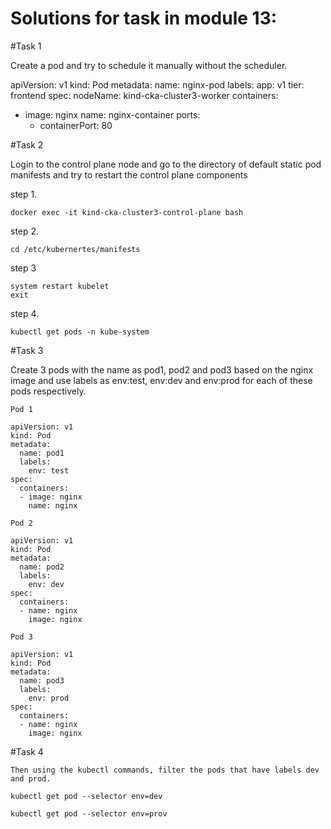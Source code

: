 # Solutions for task in module 13:

#Task 1

  Create a pod and try to schedule it manually without the scheduler.


apiVersion: v1
kind: Pod
metadata:
  name: nginx-pod
  labels:
    app: v1
    tier: frontend
spec:
  nodeName: kind-cka-cluster3-worker
  containers:
  - image: nginx
    name: nginx-container
    ports:
    - containerPort: 80

#Task 2

  Login to the control plane node and go to the directory of default static pod manifests and try to restart the control plane components

  step 1.

    docker exec -it kind-cka-cluster3-control-plane bash

  step 2. 
    
    cd /etc/kubernertes/manifests

  step 3
    
    system restart kubelet
    exit

  step 4.

    kubectl get pods -n kube-system


#Task 3

  Create 3 pods with the name as pod1, pod2 and pod3 based on the nginx image and use labels as env:test, env:dev and env:prod for each of these pods   respectively.


    Pod 1
 
    apiVersion: v1
    kind: Pod
    metadata:
      name: pod1
      labels:
        env: test
    spec:
      containers:
      - image: nginx
        name: nginx

    Pod 2

    apiVersion: v1
    kind: Pod
    metadata:
      name: pod2
      labels:
        env: dev
    spec:
      containers:
      - name: nginx
        image: nginx

    Pod 3

    apiVersion: v1
    kind: Pod
    metadata:
      name: pod3
      labels:
        env: prod
    spec:
      containers:
      - name: nginx
        image: nginx

#Task 4

    Then using the kubectl commands, filter the pods that have labels dev and prod.

    kubectl get pod --selector env=dev
    
    kubectl get pod --selector env=prov

   
   
             
